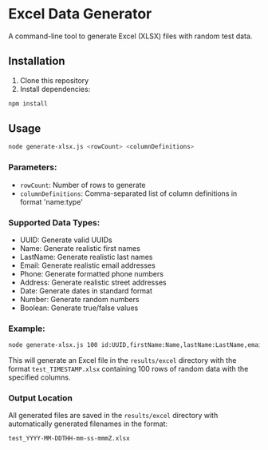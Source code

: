 # Excel Data Generator

A command-line tool to generate Excel (XLSX) files with random test data.

## Installation

1. Clone this repository
2. Install dependencies:
```bash
npm install
```

## Usage

```bash
node generate-xlsx.js <rowCount> <columnDefinitions>
```

### Parameters:

- `rowCount`: Number of rows to generate
- `columnDefinitions`: Comma-separated list of column definitions in format 'name:type'

### Supported Data Types:

- UUID: Generate valid UUIDs
- Name: Generate realistic first names
- LastName: Generate realistic last names
- Email: Generate realistic email addresses
- Phone: Generate formatted phone numbers
- Address: Generate realistic street addresses
- Date: Generate dates in standard format
- Number: Generate random numbers
- Boolean: Generate true/false values

### Example:

```bash
node generate-xlsx.js 100 id:UUID,firstName:Name,lastName:LastName,email:Email,phone:Phone,isActive:Boolean
```

This will generate an Excel file in the `results/excel` directory with the format `test_TIMESTAMP.xlsx` containing 100 rows of random data with the specified columns.

### Output Location

All generated files are saved in the `results/excel` directory with automatically generated filenames in the format:
```
test_YYYY-MM-DDTHH-mm-ss-mmmZ.xlsx
```
